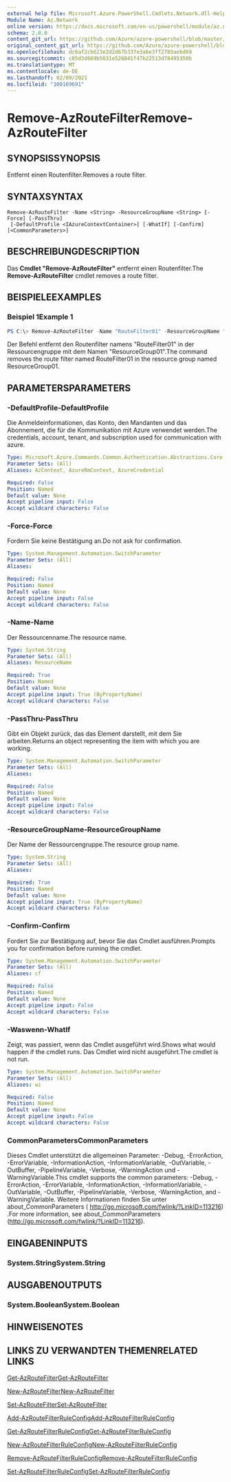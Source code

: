 ```yaml
---
external help file: Microsoft.Azure.PowerShell.Cmdlets.Network.dll-Help.xml
Module Name: Az.Network
online version: https://docs.microsoft.com/en-us/powershell/module/az.network/remove-azroutefilter
schema: 2.0.0
content_git_url: https://github.com/Azure/azure-powershell/blob/master/src/Network/Network/help/Remove-AzRouteFilter.md
original_content_git_url: https://github.com/Azure/azure-powershell/blob/master/src/Network/Network/help/Remove-AzRouteFilter.md
ms.openlocfilehash: dc6af2cb623e2d2d67b337e3a6e3ff27b5aebd69
ms.sourcegitcommit: c05d3d669b5631e526841f47b22513d78495350b
ms.translationtype: MT
ms.contentlocale: de-DE
ms.lasthandoff: 02/09/2021
ms.locfileid: "100169691"
---
```

# <span data-ttu-id="1acda-101">Remove-AzRouteFilter</span><span class="sxs-lookup"><span data-stu-id="1acda-101">Remove-AzRouteFilter</span></span>

## <span data-ttu-id="1acda-102">SYNOPSIS</span><span class="sxs-lookup"><span data-stu-id="1acda-102">SYNOPSIS</span></span>
<span data-ttu-id="1acda-103">Entfernt einen Routenfilter.</span><span class="sxs-lookup"><span data-stu-id="1acda-103">Removes a route filter.</span></span>

## <span data-ttu-id="1acda-104">SYNTAX</span><span class="sxs-lookup"><span data-stu-id="1acda-104">SYNTAX</span></span>

```
Remove-AzRouteFilter -Name <String> -ResourceGroupName <String> [-Force] [-PassThru]
 [-DefaultProfile <IAzureContextContainer>] [-WhatIf] [-Confirm] [<CommonParameters>]
```

## <span data-ttu-id="1acda-105">BESCHREIBUNG</span><span class="sxs-lookup"><span data-stu-id="1acda-105">DESCRIPTION</span></span>
<span data-ttu-id="1acda-106">Das **Cmdlet "Remove-AzRouteFilter"** entfernt einen Routenfilter.</span><span class="sxs-lookup"><span data-stu-id="1acda-106">The **Remove-AzRouteFilter** cmdlet removes a route filter.</span></span>

## <span data-ttu-id="1acda-107">BEISPIELE</span><span class="sxs-lookup"><span data-stu-id="1acda-107">EXAMPLES</span></span>

### <span data-ttu-id="1acda-108">Beispiel 1</span><span class="sxs-lookup"><span data-stu-id="1acda-108">Example 1</span></span>
```powershell
PS C:\> Remove-AzRouteFilter -Name "RouteFilter01" -ResourceGroupName "ResourceGroup01"
```

<span data-ttu-id="1acda-109">Der Befehl entfernt den Routenfilter namens "RouteFilter01" in der Ressourcengruppe mit dem Namen "ResourceGroup01".</span><span class="sxs-lookup"><span data-stu-id="1acda-109">The command removes the route filter named RouteFilter01 in the resource group named ResourceGroup01.</span></span>

## <span data-ttu-id="1acda-110">PARAMETERS</span><span class="sxs-lookup"><span data-stu-id="1acda-110">PARAMETERS</span></span>

### <span data-ttu-id="1acda-111">-DefaultProfile</span><span class="sxs-lookup"><span data-stu-id="1acda-111">-DefaultProfile</span></span>
<span data-ttu-id="1acda-112">Die Anmeldeinformationen, das Konto, den Mandanten und das Abonnement, die für die Kommunikation mit Azure verwendet werden.</span><span class="sxs-lookup"><span data-stu-id="1acda-112">The credentials, account, tenant, and subscription used for communication with azure.</span></span>

```yaml
Type: Microsoft.Azure.Commands.Common.Authentication.Abstractions.Core.IAzureContextContainer
Parameter Sets: (All)
Aliases: AzContext, AzureRmContext, AzureCredential

Required: False
Position: Named
Default value: None
Accept pipeline input: False
Accept wildcard characters: False
```

### <span data-ttu-id="1acda-113">-Force</span><span class="sxs-lookup"><span data-stu-id="1acda-113">-Force</span></span>
<span data-ttu-id="1acda-114">Fordern Sie keine Bestätigung an.</span><span class="sxs-lookup"><span data-stu-id="1acda-114">Do not ask for confirmation.</span></span>

```yaml
Type: System.Management.Automation.SwitchParameter
Parameter Sets: (All)
Aliases:

Required: False
Position: Named
Default value: None
Accept pipeline input: False
Accept wildcard characters: False
```

### <span data-ttu-id="1acda-115">-Name</span><span class="sxs-lookup"><span data-stu-id="1acda-115">-Name</span></span>
<span data-ttu-id="1acda-116">Der Ressourcenname.</span><span class="sxs-lookup"><span data-stu-id="1acda-116">The resource name.</span></span>

```yaml
Type: System.String
Parameter Sets: (All)
Aliases: ResourceName

Required: True
Position: Named
Default value: None
Accept pipeline input: True (ByPropertyName)
Accept wildcard characters: False
```

### <span data-ttu-id="1acda-117">-PassThru</span><span class="sxs-lookup"><span data-stu-id="1acda-117">-PassThru</span></span>
<span data-ttu-id="1acda-118">Gibt ein Objekt zurück, das das Element darstellt, mit dem Sie arbeiten.</span><span class="sxs-lookup"><span data-stu-id="1acda-118">Returns an object representing the item with which you are working.</span></span>

```yaml
Type: System.Management.Automation.SwitchParameter
Parameter Sets: (All)
Aliases:

Required: False
Position: Named
Default value: None
Accept pipeline input: False
Accept wildcard characters: False
```

### <span data-ttu-id="1acda-119">-ResourceGroupName</span><span class="sxs-lookup"><span data-stu-id="1acda-119">-ResourceGroupName</span></span>
<span data-ttu-id="1acda-120">Der Name der Ressourcengruppe.</span><span class="sxs-lookup"><span data-stu-id="1acda-120">The resource group name.</span></span>

```yaml
Type: System.String
Parameter Sets: (All)
Aliases:

Required: True
Position: Named
Default value: None
Accept pipeline input: True (ByPropertyName)
Accept wildcard characters: False
```

### <span data-ttu-id="1acda-121">-Confirm</span><span class="sxs-lookup"><span data-stu-id="1acda-121">-Confirm</span></span>
<span data-ttu-id="1acda-122">Fordert Sie zur Bestätigung auf, bevor Sie das Cmdlet ausführen.</span><span class="sxs-lookup"><span data-stu-id="1acda-122">Prompts you for confirmation before running the cmdlet.</span></span>

```yaml
Type: System.Management.Automation.SwitchParameter
Parameter Sets: (All)
Aliases: cf

Required: False
Position: Named
Default value: None
Accept pipeline input: False
Accept wildcard characters: False
```

### <span data-ttu-id="1acda-123">-Waswenn</span><span class="sxs-lookup"><span data-stu-id="1acda-123">-WhatIf</span></span>
<span data-ttu-id="1acda-124">Zeigt, was passiert, wenn das Cmdlet ausgeführt wird.</span><span class="sxs-lookup"><span data-stu-id="1acda-124">Shows what would happen if the cmdlet runs.</span></span>
<span data-ttu-id="1acda-125">Das Cmdlet wird nicht ausgeführt.</span><span class="sxs-lookup"><span data-stu-id="1acda-125">The cmdlet is not run.</span></span>

```yaml
Type: System.Management.Automation.SwitchParameter
Parameter Sets: (All)
Aliases: wi

Required: False
Position: Named
Default value: None
Accept pipeline input: False
Accept wildcard characters: False
```

### <span data-ttu-id="1acda-126">CommonParameters</span><span class="sxs-lookup"><span data-stu-id="1acda-126">CommonParameters</span></span>
<span data-ttu-id="1acda-127">Dieses Cmdlet unterstützt die allgemeinen Parameter: -Debug, -ErrorAction, -ErrorVariable, -InformationAction, -InformationVariable, -OutVariable, -OutBuffer, -PipelineVariable, -Verbose, -WarningAction und -WarningVariable.</span><span class="sxs-lookup"><span data-stu-id="1acda-127">This cmdlet supports the common parameters: -Debug, -ErrorAction, -ErrorVariable, -InformationAction, -InformationVariable, -OutVariable, -OutBuffer, -PipelineVariable, -Verbose, -WarningAction, and -WarningVariable.</span></span> <span data-ttu-id="1acda-128">Weitere Informationen finden Sie unter about_CommonParameters ( http://go.microsoft.com/fwlink/?LinkID=113216) .</span><span class="sxs-lookup"><span data-stu-id="1acda-128">For more information, see about_CommonParameters (http://go.microsoft.com/fwlink/?LinkID=113216).</span></span>

## <span data-ttu-id="1acda-129">EINGABEN</span><span class="sxs-lookup"><span data-stu-id="1acda-129">INPUTS</span></span>

### <span data-ttu-id="1acda-130">System.String</span><span class="sxs-lookup"><span data-stu-id="1acda-130">System.String</span></span>

## <span data-ttu-id="1acda-131">AUSGABEN</span><span class="sxs-lookup"><span data-stu-id="1acda-131">OUTPUTS</span></span>

### <span data-ttu-id="1acda-132">System.Boolean</span><span class="sxs-lookup"><span data-stu-id="1acda-132">System.Boolean</span></span>

## <span data-ttu-id="1acda-133">HINWEISE</span><span class="sxs-lookup"><span data-stu-id="1acda-133">NOTES</span></span>

## <span data-ttu-id="1acda-134">LINKS ZU VERWANDTEN THEMEN</span><span class="sxs-lookup"><span data-stu-id="1acda-134">RELATED LINKS</span></span>

[<span data-ttu-id="1acda-135">Get-AzRouteFilter</span><span class="sxs-lookup"><span data-stu-id="1acda-135">Get-AzRouteFilter</span></span>](./Get-AzRouteFilter.md)

[<span data-ttu-id="1acda-136">New-AzRouteFilter</span><span class="sxs-lookup"><span data-stu-id="1acda-136">New-AzRouteFilter</span></span>](./New-AzRouteFilter.md)

[<span data-ttu-id="1acda-137">Set-AzRouteFilter</span><span class="sxs-lookup"><span data-stu-id="1acda-137">Set-AzRouteFilter</span></span>](./Set-AzRouteFilter.md)

[<span data-ttu-id="1acda-138">Add-AzRouteFilterRuleConfig</span><span class="sxs-lookup"><span data-stu-id="1acda-138">Add-AzRouteFilterRuleConfig</span></span>](./Add-AzRouteFilterRuleConfig.md)

[<span data-ttu-id="1acda-139">Get-AzRouteFilterRuleConfig</span><span class="sxs-lookup"><span data-stu-id="1acda-139">Get-AzRouteFilterRuleConfig</span></span>](./Get-AzRouteFilterRuleConfig.md)

[<span data-ttu-id="1acda-140">New-AzRouteFilterRuleConfig</span><span class="sxs-lookup"><span data-stu-id="1acda-140">New-AzRouteFilterRuleConfig</span></span>](./New-AzRouteFilterRuleConfig.md)

[<span data-ttu-id="1acda-141">Remove-AzRouteFilterRuleConfig</span><span class="sxs-lookup"><span data-stu-id="1acda-141">Remove-AzRouteFilterRuleConfig</span></span>](./Remove-AzRouteFilterRuleConfig.md)

[<span data-ttu-id="1acda-142">Set-AzRouteFilterRuleConfig</span><span class="sxs-lookup"><span data-stu-id="1acda-142">Set-AzRouteFilterRuleConfig</span></span>](./Set-AzRouteFilterRuleConfig.md)
